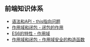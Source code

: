 <!--
 * @Author: zx
 * @Description: 
-->
## 前端知识体系


- [语法和API - this指向问题](https://github.com/N1kopapa/Blog/tree/master/1.this%E6%8C%87%E5%90%91%E9%97%AE%E9%A2%98)
- [作用域和闭包 - 闭包的作用](https://github.com/N1kopapa/Blog/issues/2)
- [ES6的特性 - 作用域](https://github.com/N1kopapa/Blog/issues/3)
- [作用域和闭包 - 作用域安全的构造函数](https://github.com/N1kopapa/Blog/issues/4)
